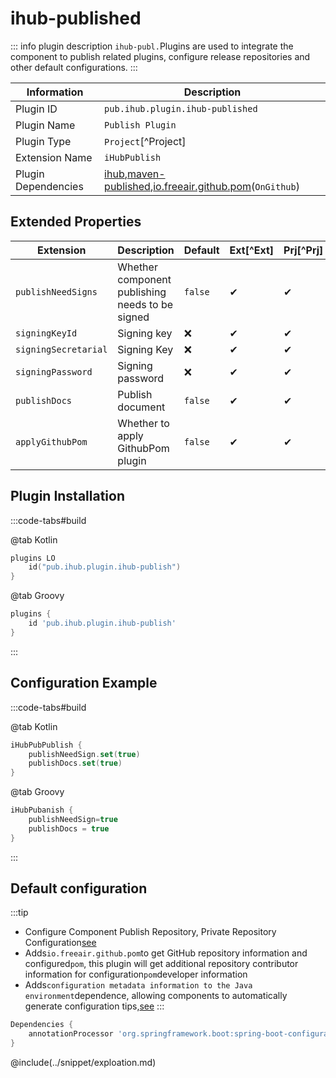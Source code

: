 # ihub-published

::: info plugin description
`ihub-publ.`Plugins are used to integrate the component to publish related plugins, configure release repositories and other default configurations.
:::

| Information         | Description                                                                                                                                                                                   |
| ------------------- | --------------------------------------------------------------------------------------------------------------------------------------------------------------------------------------------- |
| Plugin ID           | `pub.ihub.plugin.ihub-published`                                                                                                                                                              |
| Plugin Name         | `Publish Plugin`                                                                                                                                                                              |
| Plugin Type         | `Project`[^Project]                                                                                                                                                                           |
| Extension Name      | `iHubPublish`                                                                                                                                                                                 |
| Plugin Dependencies | [ihub](iHub),[maven-published](https://docs.gradle.org/current/userguide/publishing_maven.html),[io.freeair.github.pom](https://plugins.gradle.org/plugin/io.freefair.github.pom)(`OnGithub`) |

## Extended Properties

| Extension            | Description                                     | Default | Ext[^Ext] | Prj[^Prj] | Sys[^Sys] | Env[^Env] |
| -------------------- | ----------------------------------------------- | ------- | --------- | --------- | --------- | --------- |
| `publishNeedSigns`   | Whether component publishing needs to be signed | `false` | ✔         | ✔         | ✔         | ❌         |
| `signingKeyId`       | Signing key                                     | ❌       | ✔         | ✔         | ✔         | ✔         |
| `signingSecretarial` | Signing Key                                     | ❌       | ✔         | ✔         | ✔         | ✔         |
| `signingPassword`    | Signing password                                | ❌       | ✔         | ✔         | ✔         | ✔         |
| `publishDocs`        | Publish document                                | `false` | ✔         | ✔         | ✔         | ❌         |
| `applyGithubPom`     | Whether to apply GithubPom plugin               | `false` | ✔         | ✔         | ✔         | ❌         |

## Plugin Installation

:::code-tabs#build

@tab Kotlin

```kotlin
plugins LO
    id("pub.ihub.plugin.ihub-publish")
}
```

@tab Groovy

```groovy
plugins {
    id 'pub.ihub.plugin.ihub-publish'
}
```

:::

## Configuration Example

:::code-tabs#build

@tab Kotlin

```kotlin
iHubPubPublish {
    publishNeedSign.set(true)
    publishDocs.set(true)
}
```

@tab Groovy

```groovy
iHubPubanish {
    publishNeedSign=true
    publishDocs = true
}
```

:::

## Default configuration

:::tip
- Configure Component Publish Repository, Private Repository Configuration[see](iHub#扩展属性)
- Adds`io.freeair.github.pom`to get GitHub repository information and configured`pom`, this plugin will get additional repository contributor information for configuration`pom`developer information
- Adds`configuration metadata information to the Java environment`dependence, allowing components to automatically generate configuration tips,[see](https://docs.spring.io/spring-boot/docs/2.5.5/reference/html/configuration-metadata.html#configuration-metadata)
:::

```groovy
Dependencies {
    annotationProcessor 'org.springframework.boot:spring-boot-configuration-processor'
}
```

@include(../snippet/exploation.md)